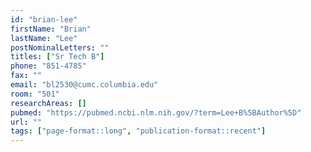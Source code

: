 ```yaml
---
id: "brian-lee"
firstName: "Brian"
lastName: "Lee"
postNominalLetters: ""
titles: ["Sr Tech B"]
phone: "851-4785"
fax: ""
email: "bl2530@cumc.columbia.edu"
room: "501"
researchAreas: []
pubmed: "https://pubmed.ncbi.nlm.nih.gov/?term=Lee+B%5BAuthor%5D"
url: ""
tags: ["page-format::long", "publication-format::recent"]
---
```

